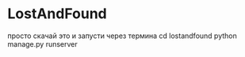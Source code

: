 # LostAndFound
просто скачай это и запусти через термина
cd lostandfound
python manage.py runserver
